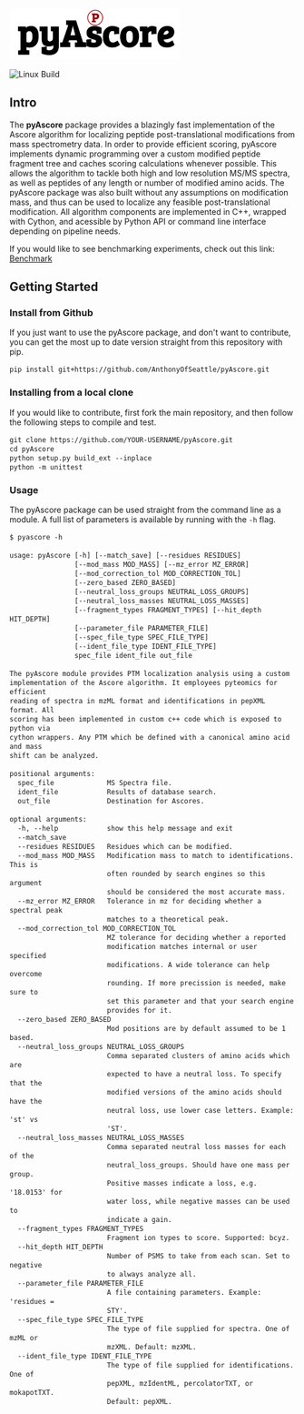 <img src="https://raw.githubusercontent.com/AnthonyOfSeattle/pyAscore/main/static/logo.png" width="300" title="pyAscore Logo">

![Linux Build](https://github.com/AnthonyOfSeattle/pyAscore/actions/workflows/linux-build.yml/badge.svg)

## Intro

The **pyAscore** package provides a blazingly fast implementation of the Ascore algorithm for localizing peptide post-translational modifications from mass spectrometry data.
In order to provide efficient scoring, pyAscore implements dynamic programming over a custom modified peptide fragment tree and caches scoring calculations whenever possible.
This allows the algorithm to tackle both high and low resolution MS/MS spectra, as well as peptides of any length or number of modified amino acids.
The pyAscore package was also built without any assumptions on modification mass, and thus can be used to localize any feasible post-translational modification.
All algorithm components are implemented in C++, wrapped with Cython, and acessible by Python API or command line interface depending on pipeline needs.

If you would like to see benchmarking experiments, check out this link:
[Benchmark](https://github.com/AnthonyOfSeattle/pyAscore/tree/benchmark/experiments)

## Getting Started

### Install from Github

If you just want to use the pyAscore package, and don't want to contribute, you can get the most up to date version straight from this repository with pip.

```
pip install git+https://github.com/AnthonyOfSeattle/pyAscore.git
```

### Installing from a local clone

If you would like to contribute, first fork the main repository, and then follow the following steps to compile and test.

```
git clone https://github.com/YOUR-USERNAME/pyAscore.git
cd pyAscore
python setup.py build_ext --inplace
python -m unittest 
```
### Usage

The pyAscore package can be used straight from the command line as a module. 
A full list of parameters is available by running with the `-h` flag.

```
$ pyascore -h

usage: pyAscore [-h] [--match_save] [--residues RESIDUES]
                [--mod_mass MOD_MASS] [--mz_error MZ_ERROR]
                [--mod_correction_tol MOD_CORRECTION_TOL]
                [--zero_based ZERO_BASED]
                [--neutral_loss_groups NEUTRAL_LOSS_GROUPS]
                [--neutral_loss_masses NEUTRAL_LOSS_MASSES]
                [--fragment_types FRAGMENT_TYPES] [--hit_depth HIT_DEPTH]
                [--parameter_file PARAMETER_FILE]
                [--spec_file_type SPEC_FILE_TYPE]
                [--ident_file_type IDENT_FILE_TYPE]
                spec_file ident_file out_file

The pyAscore module provides PTM localization analysis using a custom
implementation of the Ascore algorithm. It employees pyteomics for efficient
reading of spectra in mzML format and identifications in pepXML format. All
scoring has been implemented in custom c++ code which is exposed to python via
cython wrappers. Any PTM which be defined with a canonical amino acid and mass
shift can be analyzed.

positional arguments:
  spec_file             MS Spectra file.
  ident_file            Results of database search.
  out_file              Destination for Ascores.

optional arguments:
  -h, --help            show this help message and exit
  --match_save
  --residues RESIDUES   Residues which can be modified.
  --mod_mass MOD_MASS   Modification mass to match to identifications. This is
                        often rounded by search engines so this argument
                        should be considered the most accurate mass.
  --mz_error MZ_ERROR   Tolerance in mz for deciding whether a spectral peak
                        matches to a theoretical peak.
  --mod_correction_tol MOD_CORRECTION_TOL
                        MZ tolerance for deciding whether a reported
                        modification matches internal or user specified
                        modifications. A wide tolerance can help overcome
                        rounding. If more precission is needed, make sure to
                        set this parameter and that your search engine
                        provides for it.
  --zero_based ZERO_BASED
                        Mod positions are by default assumed to be 1 based.
  --neutral_loss_groups NEUTRAL_LOSS_GROUPS
                        Comma separated clusters of amino acids which are
                        expected to have a neutral loss. To specify that the
                        modified versions of the amino acids should have the
                        neutral loss, use lower case letters. Example: 'st' vs
                        'ST'.
  --neutral_loss_masses NEUTRAL_LOSS_MASSES
                        Comma separated neutral loss masses for each of the
                        neutral_loss_groups. Should have one mass per group.
                        Positive masses indicate a loss, e.g. '18.0153' for
                        water loss, while negative masses can be used to
                        indicate a gain.
  --fragment_types FRAGMENT_TYPES
                        Fragment ion types to score. Supported: bcyz.
  --hit_depth HIT_DEPTH
                        Number of PSMS to take from each scan. Set to negative
                        to always analyze all.
  --parameter_file PARAMETER_FILE
                        A file containing parameters. Example: 'residues =
                        STY'.
  --spec_file_type SPEC_FILE_TYPE
                        The type of file supplied for spectra. One of mzML or
                        mzXML. Default: mzXML.
  --ident_file_type IDENT_FILE_TYPE
                        The type of file supplied for identifications. One of
                        pepXML, mzIdentML, percolatorTXT, or mokapotTXT.
                        Default: pepXML.
```
